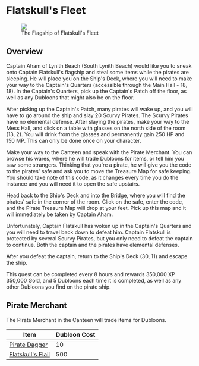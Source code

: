 # Flatskull's Fleet

<figure>
  <img src="../../images/flatskulls_fleet.jpg" />
  <figcaption>The Flagship of Flatskull's Fleet</figcaption>
</figure>

## Overview

Captain Aham of Lynith Beach (South Lynith Beach) would like you to sneak onto Captain Flatskull's flagship and steal some items while the pirates are sleeping. He will place you on the Ship's Deck, where you will need to make your way to the Captain's Quarters (accessible through the Main Hall - 18, 18). In the Captain's Quarters, pick up the Captain's Patch off the floor, as well as any Dubloons that might also be on the floor.

After picking up the Captain's Patch, many pirates will wake up, and you will have to go around the ship and slay 20 Scurvy Pirates. The Scurvy Pirates have no elemental defense. After slaying the pirates, make your way to the Mess Hall, and click on a table with glasses on the north side of the room (13, 2). You will drink from the glasses and permanently gain 250 HP and 150 MP. This can only be done once on your character.

Make your way to the Canteen and speak with the Pirate Merchant. You can browse his wares, where he will trade Dubloons for items, or tell him you saw some strangers. Thinking that you're a pirate, he will give you the code to the pirates' safe and ask you to move the Treasure Map for safe keeping. You should take note of this code, as it changes every time you do the instance and you will need it to open the safe upstairs.

Head back to the Ship's Deck and into the Bridge, where you will find the pirates' safe in the corner of the room. Click on the safe, enter the code, and the Pirate Treasure Map will drop at your feet. Pick up this map and it will immediately be taken by Captain Aham.

Unfortunately, Captain Flatskull has woken up in the Captain's Quarters and you will need to travel back down to defeat him. Captain Flatskull is protected by several Scurvy Pirates, but you only need to defeat the captain to continue. Both the captain and the pirates have elemental defenses.

After you defeat the captain, return to the Ship's Deck (30, 11) and escape the ship.

This quest can be completed every 8 hours and rewards 350,000 XP 350,000 Gold, and 5 Dubloons each time it is completed, as well as any other Dubloons you find on the pirate ship.

## Pirate Merchant

The Pirate Merchant in the Canteen will trade items for Dubloons.

| **Item** | **Dubloon Cost** |
| - | - |
| [Pirate Dagger](../../weapons/all) | 10 |
| [Flatskull's Flail](../../weapons/warrior) | 500 |

